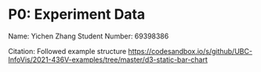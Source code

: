 # P0: Experiment Data

Name: Yichen Zhang
Student Number: 69398386

Citation:
Followed example structure https://codesandbox.io/s/github/UBC-InfoVis/2021-436V-examples/tree/master/d3-static-bar-chart